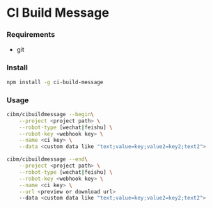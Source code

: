 # CI Build Message

### Requirements

* git

### Install
```bash
npm install -g ci-build-message
```
### Usage

```bash
cibm/cibuildmessage --begin\
    --project <project path> \
    --robot-type [wechat|feishu] \
    --robot-key <webhook key> \
    --name <ci key> \
    --data <custom data like "text;value=key;value2=key2;text2">
```

```bash
cibm/cibuildmessage --end\
    --project <project path> \
    --robot-type [wechat|feishu] \
    --robot-key <webhook key> \
    --name <ci key> \
    --url <preview or download url>
    --data <custom data like "text;value=key;value2=key2;text2">
```